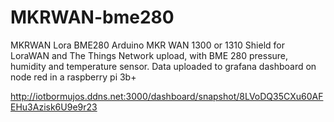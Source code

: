 # MKRWAN-bme280
MKRWAN Lora BME280
Arduino MKR WAN 1300 or 1310  Shield for LoraWAN and The Things Network upload, with BME 280 pressure, humidity and temperature sensor.
Data uploaded to grafana dashboard on node red in a raspberry pi 3b+

http://iotbormujos.ddns.net:3000/dashboard/snapshot/8LVoDQ35CXu60AFEHu3Azisk6U9e9r23
